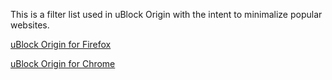 This is a filter list used in uBlock Origin with the intent to minimalize popular websites.

[uBlock Origin for Firefox](https://addons.mozilla.org/en-US/firefox/addon/ublock-origin/)

[uBlock Origin for Chrome](https://chrome.google.com/webstore/detail/ublock-origin/cjpalhdlnbpafiamejdnhcphjbkeiagm?hl=en)
